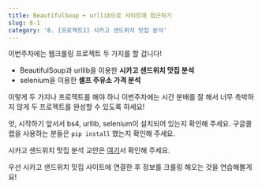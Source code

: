 ```yaml
---
title: BeautifulSoup + urllib으로 사이트에 접근하기
slug: 8-1
category: '8. [프로젝트1] 시카고 샌드위치 맛집 분석'
---
```


이번주차에는 웹크롤링 프로젝트 두 가지를 할 겁니다! 
- BeautifulSoup과 urllib을 이용한 **시카고 샌드위치 맛집 분석**
- selenium을 이용한 **셀프 주유소 가격 분석**

이렇게 두 가지나 프로젝트를 해야 하니 이번주차에는 시간 분배를 잘 해서 너무 촉박하지 않게 두 프로젝트를 완성할 수 있도록 하세요!

앗, 시작하기 앞서서 bs4, urllib, selenium이 설치되어 있는지 확인해 주세요. 구글콜랩을 사용하는 분들은 ```pip install``` 했는지 확인해 주세요.

시카고 샌드위치 맛집 분석 교안은 [여기](https://github.com/Team-COSADAMA/Data-Science-Intro/blob/main/week5/8-1.ipynb)서 확인해 주세요.

우선 시카고 샌드위치 맛집 사이트에 연결한 후 정보를 크롤링 해오는 것을 연습해볼게요!
